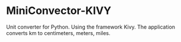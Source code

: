 # MiniConvector-KIVY
 Unit converter for Python. Using the framework Kivy.
 The application converts km to centimeters, meters, miles.
